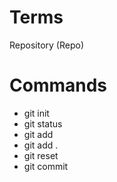 # Terms

Repository (Repo)

# Commands
- git init 
- git status
- git add
- git add .
- git reset
- git commit